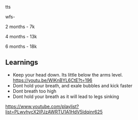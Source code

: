 

tts

wfs-

2 months - 7k

4 months - 13k

6 months - 18k


## Learnings

- Keep your head down. Its little below the arms level. https://youtu.be/WIKnBYL6CtE?t=196
- Dont hold your breath, and exale bubbles and kick faster
- Dont breath too high
- Dont hold your breath as it will lead to legs sinking



https://www.youtube.com/playlist?list=PLwvhycX2IPJzAWRTU1A1HdV5ldqinr625



